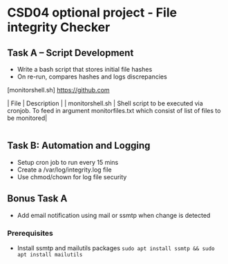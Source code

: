 # CSD04 optional project - File integrity Checker

## Task A – Script Development
* Write a bash script that stores initial file hashes
* On re-run, compares hashes and logs discrepancies

[monitorshell.sh] https://github.com

| File | Description |
| monitorshell.sh | Shell script to be executed via cronjob. To feed in argument monitorfiles.txt which consist of list of files to be monitored|
```monitorshell.sh monitorfiles.txt
``` 


## Task B: Automation and Logging
* Setup cron job to run every 15 mins
* Create a /var/log/integrity.log file
* Use chmod/chown for log file security

## Bonus Task A 
* Add email notification using mail or ssmtp when change is detected

### Prerequisites
* Install ssmtp and mailutils packages
```` sudo apt install ssmtp && sudo apt install mailutils ````

